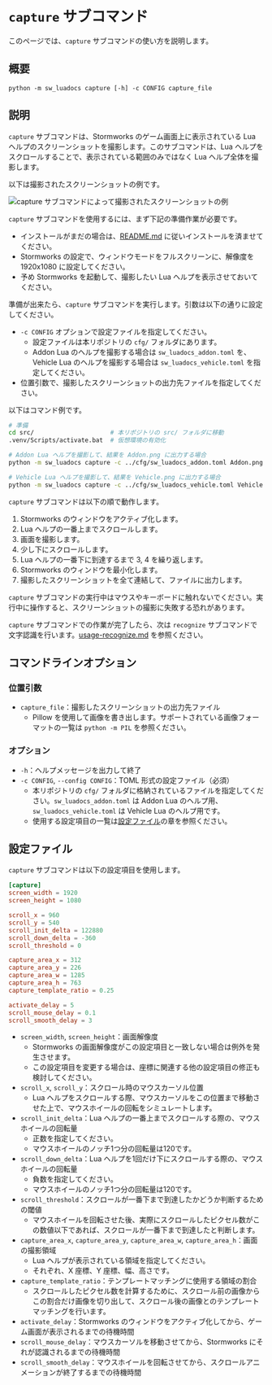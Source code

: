 # `capture` サブコマンド
このページでは、`capture` サブコマンドの使い方を説明します。

## 概要
```
python -m sw_luadocs capture [-h] -c CONFIG capture_file
```

## 説明
`capture` サブコマンドは、Stormworks のゲーム画面上に表示されている Lua ヘルプのスクリーンショットを撮影します。このサブコマンドは、Lua ヘルプをスクロールすることで、表示されている範囲のみではなく Lua ヘルプ全体を撮影します。

以下は撮影されたスクリーンショットの例です。

![capture サブコマンドによって撮影されたスクリーンショットの例](https://i.imgur.com/fOfsdKn.png)

`capture` サブコマンドを使用するには、まず下記の準備作業が必要です。
- インストールがまだの場合は、[README.md](README.md) に従いインストールを済ませてください。
- Stormworks の設定で、ウィンドウモードをフルスクリーンに、解像度を 1920x1080 に設定してください。
- 予め Stormworks を起動して、撮影したい Lua ヘルプを表示させておいてください。

準備が出来たら、`capture` サブコマンドを実行します。引数は以下の通りに設定してください。
- `-c CONFIG` オプションで設定ファイルを指定してください。
  - 設定ファイルは本リポジトリの `cfg/` フォルダにあります。
  - Addon Lua のヘルプを撮影する場合は `sw_luadocs_addon.toml` を、Vehicle Lua のヘルプを撮影する場合は `sw_luadocs_vehicle.toml` を指定してください。
- 位置引数で、撮影したスクリーンショットの出力先ファイルを指定してください。

以下はコマンド例です。
```sh
# 準備
cd src/                     # 本リポジトリの src/ フォルダに移動
.venv/Scripts/activate.bat  # 仮想環境の有効化

# Addon Lua ヘルプを撮影して、結果を Addon.png に出力する場合
python -m sw_luadocs capture -c ../cfg/sw_luadocs_addon.toml Addon.png

# Vehicle Lua ヘルプを撮影して、結果を Vehicle.png に出力する場合
python -m sw_luadocs capture -c ../cfg/sw_luadocs_vehicle.toml Vehicle.png
```

`capture` サブコマンドは以下の順で動作します。
1. Stormworks のウィンドウをアクティブ化します。
2. Lua ヘルプの一番上までスクロールします。
3. 画面を撮影します。
4. 少し下にスクロールします。
5. Lua ヘルプの一番下に到達するまで 3, 4 を繰り返します。
6. Stormworks のウィンドウを最小化します。
7. 撮影したスクリーンショットを全て連結して、ファイルに出力します。

`capture` サブコマンドの実行中はマウスやキーボードに触れないでください。実行中に操作すると、スクリーンショットの撮影に失敗する恐れがあります。

`capture` サブコマンドでの作業が完了したら、次は `recognize` サブコマンドで文字認識を行います。[usage-recognize.md](usage-recognize.md) を参照ください。

## コマンドラインオプション
### 位置引数
- `capture_file`：撮影したスクリーンショットの出力先ファイル
  - Pillow を使用して画像を書き出します。サポートされている画像フォーマットの一覧は `python -m PIL` を参照ください。

### オプション
- `-h`：ヘルプメッセージを出力して終了
- `-c CONFIG`, `--config CONFIG`：TOML 形式の設定ファイル（必須）
  - 本リポジトリの `cfg/` フォルダに格納されているファイルを指定してください。`sw_luadocs_addon.toml` は Addon Lua のヘルプ用、`sw_luadocs_vehicle.toml` は Vehicle Lua のヘルプ用です。
  - 使用する設定項目の一覧は[設定ファイル](#設定ファイル)の章を参照ください。

## 設定ファイル
`capture` サブコマンドは以下の設定項目を使用します。

```toml
[capture]
screen_width = 1920
screen_height = 1080

scroll_x = 960
scroll_y = 540
scroll_init_delta = 122880
scroll_down_delta = -360
scroll_threshold = 0

capture_area_x = 312
capture_area_y = 226
capture_area_w = 1285
capture_area_h = 763
capture_template_ratio = 0.25

activate_delay = 5
scroll_mouse_delay = 0.1
scroll_smooth_delay = 3
```

- `screen_width`, `screen_height`：画面解像度
  - Stormworks の画面解像度がこの設定項目と一致しない場合は例外を発生させます。
  - この設定項目を変更する場合は、座標に関連する他の設定項目の修正も検討してください。
- `scroll_x`, `scroll_y`：スクロール時のマウスカーソル位置
  - Lua ヘルプをスクロールする際、マウスカーソルをこの位置まで移動させた上で、マウスホイールの回転をシミュレートします。
- `scroll_init_delta`：Lua ヘルプの一番上までスクロールする際の、マウスホイールの回転量
  - 正数を指定してください。
  - マウスホイールのノッチ1つ分の回転量は120です。
- `scroll_down_delta`：Lua ヘルプを1回だけ下にスクロールする際の、マウスホイールの回転量
  - 負数を指定してください。
  - マウスホイールのノッチ1つ分の回転量は120です。
- `scroll_threshold`：スクロールが一番下まで到達したかどうか判断するための閾値
  - マウスホイールを回転させた後、実際にスクロールしたピクセル数がこの数値以下であれば、スクロールが一番下まで到達したと判断します。
- `capture_area_x`, `capture_area_y`, `capture_area_w`, `capture_area_h`：画面の撮影領域
  - Lua ヘルプが表示されている領域を指定してください。
  - それぞれ、X 座標、Y 座標、幅、高さです。
- `capture_template_ratio`：テンプレートマッチングに使用する領域の割合
  - スクロールしたピクセル数を計算するために、スクロール前の画像からこの割合だけ画像を切り出して、スクロール後の画像とのテンプレートマッチングを行います。
- `activate_delay`：Stormworks のウィンドウをアクティブ化してから、ゲーム画面が表示されるまでの待機時間
- `scroll_mouse_delay`：マウスカーソルを移動させてから、Stormworks にそれが認識されるまでの待機時間
- `scroll_smooth_delay`：マウスホイールを回転させてから、スクロールアニメーションが終了するまでの待機時間
